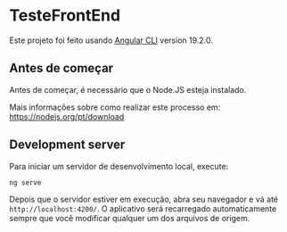 # TesteFrontEnd

Este projeto foi feito usando [Angular CLI](https://github.com/angular/angular-cli) version 19.2.0.

## Antes de começar

Antes de começar, é necessário que o Node.JS esteja instalado.

Mais informações sobre como realizar este processo em: https://nodejs.org/pt/download

## Development server

Para iniciar um servidor de desenvolvimento local, execute:

```bash
ng serve
```

Depois que o servidor estiver em execução, abra seu navegador e vá até `http://localhost:4200/`. O aplicativo será recarregado automaticamente sempre que você modificar qualquer um dos arquivos de origem.
